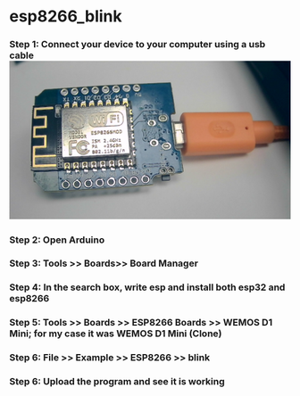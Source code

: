 # esp8266_blink
### Step 1: Connect your device to your computer using a usb cable ![esp8266 WEMOS D1 Mini](1_esp8266.jpg)
### Step 2: Open Arduino 
### Step 3: Tools >> Boards>> Board Manager
### Step 4: In the search box, write esp and install both esp32 and esp8266
### Step 5: Tools >> Boards >> ESP8266 Boards >> WEMOS D1 Mini; for my case it was WEMOS D1 Mini (Clone)
### Step 6: File >> Example >> ESP8266 >> blink
### Step 6: Upload the program and see it is working
